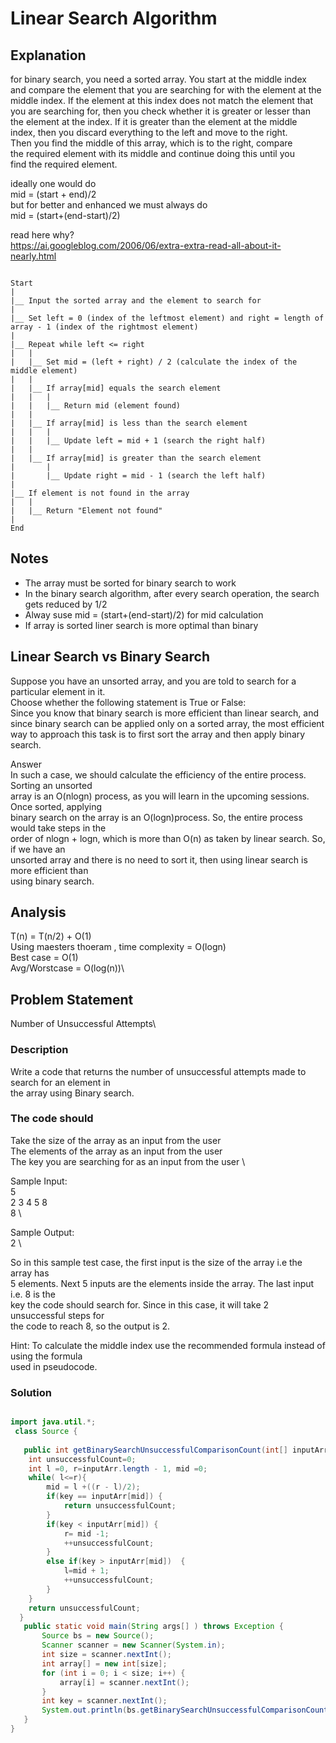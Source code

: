 # Linear Search Algorithm

## Explanation

for binary search, you need a sorted array. You start at the middle index \
and compare the element that you are searching for with the element at the\
 middle index. If the element at this index does not match the element that \
 you are searching for, then you check whether it is greater or lesser than \
 the element at the index. If it is greater than the element at the middle \
 index, then you discard everything to the left and move to the right. \
 Then you find the middle of this array, which is to the right, compare \
 the required element with its middle and continue doing this until you \
 find the required element.

ideally one would do\
mid = (start + end)/2 \
but for better and enhanced we must always do \
mid = (start+(end-start)/2) 

read here why? \
https://ai.googleblog.com/2006/06/extra-extra-read-all-about-it-nearly.html

```flow

Start
|
|__ Input the sorted array and the element to search for
|
|__ Set left = 0 (index of the leftmost element) and right = length of array - 1 (index of the rightmost element)
|
|__ Repeat while left <= right
|   |
|   |__ Set mid = (left + right) / 2 (calculate the index of the middle element)
|   |
|   |__ If array[mid] equals the search element
|   |   |
|   |   |__ Return mid (element found)
|   |
|   |__ If array[mid] is less than the search element
|   |   |
|   |   |__ Update left = mid + 1 (search the right half)
|   |
|   |__ If array[mid] is greater than the search element
|       |
|       |__ Update right = mid - 1 (search the left half)
|
|__ If element is not found in the array
|   |
|   |__ Return "Element not found"
|
End

```

## Notes

- The array must be sorted for binary search to work
- In the binary search algorithm, after every search operation, the search gets reduced by  1/2
- Alway suse mid = (start+(end-start)/2) for mid calculation
- If array is sorted liner search is more optimal than binary

## Linear Search vs Binary Search

Suppose you have an unsorted array, and you are told to search for a particular element in it. \
Choose whether the following statement is True or False:\
Since you know that binary search is more efficient than linear search, and since binary search can be applied only on a sorted array, the most efficient way to approach this task is to first sort the array and then apply binary search.

Answer\
In such a case, we should calculate the efficiency of the entire process. Sorting an unsorted \
array is an O(nlogn) process, as you will learn in the upcoming sessions. Once sorted, applying \
binary search on the array is an O(logn)process. So, the entire process would take steps in the \
order of nlogn + logn, which is more than O(n) as taken by linear search. So, if we have an \
unsorted array and there is no need to sort it, then using linear search is more efficient than \
using binary search.

## Analysis

T(n) = T(n/2) + O(1)\
Using maesters thoeram , time complexity = O(logn)\
Best case = O(1)\
Avg/Worstcase = O(log(n))\

## Problem Statement

Number of Unsuccessful Attempts\

### Description

Write a code that returns the number of unsuccessful attempts made to search for an element in \
the array using Binary search.

### The code should

Take the size of the array as an input from the user \
The elements of the array as an input from the user \
The key you are searching for as an input from the user \

Sample Input: \
5 \
2 3 4 5 8 \
8 \

Sample Output: \
2 \

So in this sample test case, the first input is the size of the array i.e the array has \
5 elements. Next 5 inputs are the elements inside the array. The last input i.e. 8 is the \
key the code should search for. Since in this case, it will take 2 unsuccessful steps for \
the code to reach 8, so the output is 2.

Hint: To calculate the middle index use the recommended formula instead of using the formula \
used in pseudocode.

### Solution

```java

import java.util.*;
 class Source {
   
   public int getBinarySearchUnsuccessfulComparisonCount(int[] inputArr, int key) {
    int unsuccessfulCount=0;
    int l =0, r=inputArr.length - 1, mid =0;
    while( l<=r){
        mid = l +((r - l)/2);
        if(key == inputArr[mid]) {
            return unsuccessfulCount;
        }
        if(key < inputArr[mid]) {
            r= mid -1;
            ++unsuccessfulCount;
        }
        else if(key > inputArr[mid])  {
            l=mid + 1;
            ++unsuccessfulCount;
        }
    }
    return unsuccessfulCount;
  }
   public static void main(String args[] ) throws Exception {
       Source bs = new Source();
       Scanner scanner = new Scanner(System.in);
       int size = scanner.nextInt();
       int array[] = new int[size];
       for (int i = 0; i < size; i++) {
           array[i] = scanner.nextInt();
       }
       int key = scanner.nextInt();
       System.out.println(bs.getBinarySearchUnsuccessfulComparisonCount(array, key));
   }
}

```
